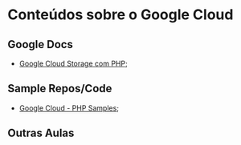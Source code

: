 # Conteúdos sobre o Google Cloud

## Google Docs
- [Google Cloud Storage com PHP](https://cloud.google.com/appengine/docs/flexible/php/using-cloud-storage?hl=pt-br);


## Sample Repos/Code
- [Google Cloud - PHP Samples](https://github.com/GoogleCloudPlatform/php-docs-samples);


## Outras Aulas

